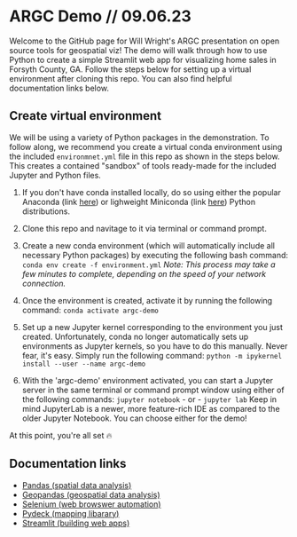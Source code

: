# ARGC Demo // 09.06.23

Welcome to the GitHub page for Will Wright's ARGC presentation on open source tools for geospatial viz! The demo will walk through how to use Python to create a simple Streamlit web app for visualizing home sales in Forsyth County, GA. Follow the steps below for setting up a virtual environment after cloning this repo. You can also find helpful documentation links below.

## Create virtual environment

We will be using a variety of Python packages in the demonstration. To follow along, we recommend you create a virtual conda environment using the included `environmnet.yml` file in this repo as shown in the steps below. This creates a contained "sandbox" of tools ready-made for the included Jupyter and Python files.

1) If you don't have conda installed locally, do so using either the popular Anaconda (link <a href="https://www.anaconda.com/">here</a>) or lighweight Miniconda (link <a href="https://docs.conda.io/en/latest/miniconda.html">here</a>) Python distributions.
2) Clone this repo and navitage to it via terminal or command prompt.
3) Create a new conda environment (which will automatically include all necessary Python packages) by executing the following bash command:
`conda env create -f environment.yml` <em>Note: This process may take a few minutes to complete, depending on the speed of your network connection.</em> 

5) Once the environment is created, activate it by running the following command: `conda activate argc-demo`

6) Set up a new Jupyter kernel corresponding to the environment you just created. Unfortunately, conda no longer automatically sets up environments as Jupyter kernels, so you have to do this manually. Never fear, it's easy. Simply run the following command:
`python -m ipykernel install --user --name argc-demo`

7) With the 'argc-demo' environment activated, you can start a Jupyter server in the same terminal or command prompt window using either of the following commands:
`jupyter notebook` - or - `jupyter lab` Keep in mind JupyterLab is a newer, more feature-rich IDE as compared to the older Jupyter Notebook. You can choose either for the demo!  

At this point, you're all set 🔥

## Documentation links
 - <a href="https://pandas.pydata.org/docs/index.html">Pandas (spatial data analysis)</a>
 - <a href="https://geopandas.org/en/stable/">Geopandas (geospatial data analysis)</a>
 - <a href="https://selenium-python.readthedocs.io/index.html">Selenium (web browswer automation)</a>
 - <a href="https://pydeck.gl/">Pydeck (mapping libarary)</a>
 - <a href="https://streamlit.io/">Streamlit (building web apps)</a>
